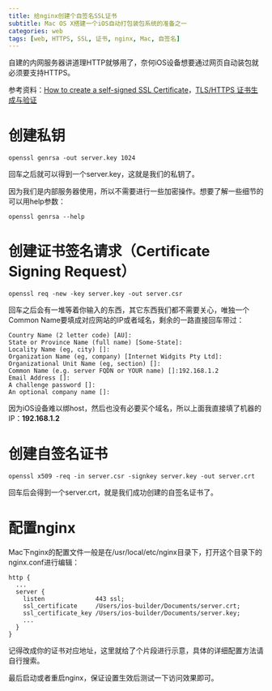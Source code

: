 ```yaml
---
title: 给nginx创建个自签名SSL证书
subtitle: Mac OS X搭建一个iOS自动打包装包系统的准备之一
categories: web
tags: [web, HTTPS, SSL, 证书, nginx, Mac, 自签名]
---
```


自建的内网服务器讲道理HTTP就够用了，奈何iOS设备想要通过网页自动装包就必须要支持HTTPS。

参考资料：[How to create a self-signed SSL Certificate](http://www.akadia.com/services/ssh_test_certificate.html)，[TLS/HTTPS 证书生成与验证](http://www.cnblogs.com/kyrios/p/tls-and-certificates.html)

<!--more-->

# 创建私钥

```shell
openssl genrsa -out server.key 1024
```

回车之后就可以得到一个server.key，这就是我们的私钥了。

因为我们是内部服务器使用，所以不需要进行一些加密操作。想要了解一些细节的可以用help参数：

```shell
openssl genrsa --help
```

# 创建证书签名请求（Certificate Signing Request）

```shell
openssl req -new -key server.key -out server.csr
```

回车之后会有一堆等着你输入的东西，其它东西我们都不需要关心，唯独一个Common Name要填成对应网站的IP或者域名，剩余的一路直接回车带过：

```shell
Country Name (2 letter code) [AU]:
State or Province Name (full name) [Some-State]:
Locality Name (eg, city) []:
Organization Name (eg, company) [Internet Widgits Pty Ltd]:
Organizational Unit Name (eg, section) []:
Common Name (e.g. server FQDN or YOUR name) []:192.168.1.2
Email Address []:
A challenge password []:
An optional company name []:
```

因为iOS设备难以绑host，然后也没有必要买个域名，所以上面我直接填了机器的IP：**192.168.1.2**

# 创建自签名证书

```shell
openssl x509 -req -in server.csr -signkey server.key -out server.crt
```

回车后会得到一个server.crt，就是我们成功创建的自签名证书了。

# 配置nginx

Mac下nginx的配置文件一般是在/usr/local/etc/nginx目录下，打开这个目录下的nginx.conf进行编辑：

```nginx
http {
  ...
  server {
    listen              443 ssl;
    ssl_certificate     /Users/ios-builder/Documents/server.crt;
    ssl_certificate_key /Users/ios-builder/Documents/server.key;
    ...
  }
}
```

记得改成你的证书对应地址，这里就给了个片段进行示意，具体的详细配置方法请自行搜索。

最后启动或者重启nginx，保证设置生效后测试一下访问效果即可。
